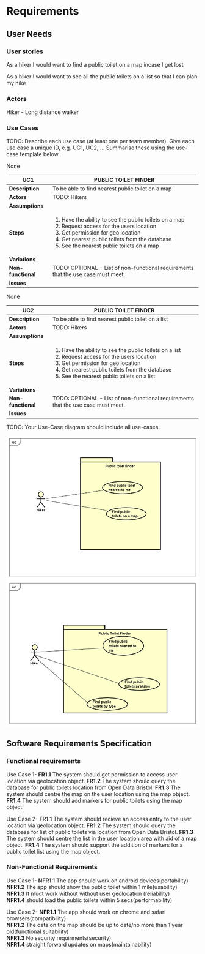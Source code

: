 # Requirements

## User Needs

### User stories
As a hiker I would want to find a public toilet on a map incase I get lost

As a hiker I would want to see all the public toilets on a list so that I can plan my hike 

### Actors
Hiker - Long distance walker


### Use Cases
TODO: Describe each use case (at least one per team member).
    Give each use case a unique ID, e.g. UC1, UC2, ...
    Summarise these using the use-case template below.

| UC1| PUBLIC TOILET FINDER| 
| -------------------------------------- | ------------------- |
| **Description** | To be able to find nearest public toilet on a map |
| **Actors** | TODO: Hikers|
| **Assumptions** | </td>None</tr>
| **Steps** |  <ol><li>Have the ability to see the public toilets on a map</li><li>Request access for the users location</li><li>Get permission for geo location</li><li>Get nearest public toilets from the database</li><li>See the nearest public toilets on a map</li><ol>|
| **Variations** |  |
| **Non-functional** | TODO: OPTIONAL - List of non-functional requirements that the use case must meet. |
| **Issues** | |

| UC2| PUBLIC TOILET FINDER| 
| -------------------------------------- | ------------------- |
| **Description** | To be able to find nearest public toilet on a list|
| **Actors** | TODO: Hikers|
| **Assumptions** | </td>None</tr>
| **Steps** |  <ol><li>Have the ability to see the public toilets on a list</li><li>Request access for the users location</li><li>Get permission for geo location</li><li>Get nearest public toilets from the database</li><li>See the nearest public toilets on a list</li><ol>|
| **Variations** |  |
| **Non-functional** | TODO: OPTIONAL - List of non-functional requirements that the use case must meet. |
| **Issues** | |
TODO: Your Use-Case diagram should include all use-cases.

![Insert your Use-Case Diagram Here](images/UseCaseDiagram0.png)
![Insert your Use-Case Diagram Here](images/UseCaseDiagram1.png)

## Software Requirements Specification
### Functional requirements 
Use Case 1-
**FR1.1**    The system should get permission to access user location via geolocation object.
**FR1.2**    The system should query the database for public toilets location from Open Data Bristol.
**FR1.3**    The system should centre the map on the user location using the map object.
**FR1.4**   The system should add markers for public toilets using the map object.

Use Case 2-
**FR1.1**   The system should recieve an access entry to the user location via geolocation object.
**FR1.2**   The system should query the database for list of public toilets via location from Open Data Bristol.
**FR1.3**   The system should centre the list in the user location area with aid of a map object.
**FR1.4**   The system should support the addition of markers for a public toilet list using the map object.


### Non-Functional Requirements
Use Case 1-
**NFR1.1**    The app should work on android devices(portability)</br>
**NFR1.2**    The app should show the public toilet within 1 mile(usability)</br>
**NFR1.3**    It mudt work without without user geolocation (reliability)</br>
**NFR1.4**    should load the public toilets within 5 secs(performability)</br>


Use Case 2- 
**NFR1.1**    The app should work on chrome and safari browsers(compatibility)</br>
**NFR1.2**    The data on the map should be up to date/no more than 1 year old(functional suitability)</br>
**NFR1.3**    No security requirments(security)</br>
**NFR1.4**    straight forward updates on maps(maintainability)</br>
